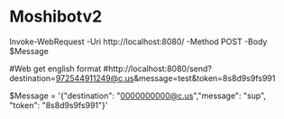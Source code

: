 # Moshibotv2

Invoke-WebRequest -Uri http://localhost:8080/ -Method POST -Body $Message


#Web get english format
#http://localhost:8080/send?destination=972544911249@c.us&message=test&token=8s8d9s9fs991


$Message = '{"destination": "0000000000@c.us","message": "sup", "token": "8s8d9s9fs991"}'
